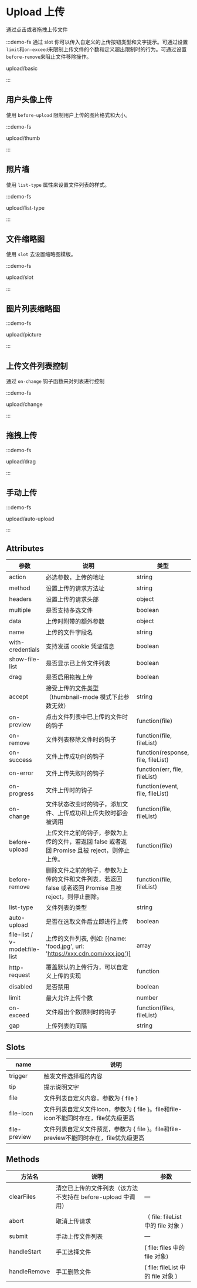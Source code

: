 # Upload 上传

通过点击或者拖拽上传文件

:::demo-fs 通过 slot 你可以传入自定义的上传按钮类型和文字提示。可通过设置`limit`和`on-exceed`来限制上传文件的个数和定义超出限制时的行为。可通过设置`before-remove`来阻止文件移除操作。

upload/basic

:::

## 用户头像上传

使用 `before-upload` 限制用户上传的图片格式和大小。

:::demo-fs

upload/thumb

:::

## 照片墙

使用 `list-type` 属性来设置文件列表的样式。

:::demo-fs

upload/list-type

:::

## 文件缩略图

使用 `slot` 去设置缩略图模版。

:::demo-fs

upload/slot

:::

## 图片列表缩略图

:::demo-fs

upload/picture

:::

## 上传文件列表控制

通过 `on-change` 钩子函数来对列表进行控制

:::demo-fs

upload/change

:::

## 拖拽上传

:::demo-fs

upload/drag

:::

## 手动上传

:::demo-fs

upload/auto-upload

:::

## Attributes

| 参数             | 说明           | 类型           | 可选值            | 默认值 |
| ---------------- | ------------- | ----------------- | ----------------- | ------ |
| action           | 必选参数，上传的地址  | string                             | —                 | —      |
| method           | 设置上传的请求方法址  | string                             | post / put                | post     |
| headers          | 设置上传的请求头部    | object                             | —                 | —      |
| multiple         | 是否支持多选文件  | boolean                            | —                 | —      |
| data             | 上传时附带的额外参数  | object                             | —                 | —      |
| name             | 上传的文件字段名    | string                             | —                 | file   |
| with-credentials | 支持发送 cookie 凭证信息    | boolean                            | —                 | false  |
| show-file-list   | 是否显示已上传文件列表  | boolean                            | —                 | true   |
| drag             | 是否启用拖拽上传   | boolean                            | —                 | false  |
| accept           | 接受上传的[文件类型](https://developer.mozilla.org/en-US/docs/Web/HTML/Element/input#attr-accept)（thumbnail-mode 模式下此参数无效） | string          | —                 | —      |
| on-preview       | 点击文件列表中已上传的文件时的钩子   | function(file)                     | —                 | —      |
| on-remove        | 文件列表移除文件时的钩子  | function(file, fileList)           | —                 | —      |
| on-success       | 文件上传成功时的钩子  | function(response, file, fileList) | —                 | —      |
| on-error         | 文件上传失败时的钩子    | function(err, file, fileList)      | —                 | —      |
| on-progress      | 文件上传时的钩子 | function(event, file, fileList)    | —                 | —      |
| on-change        | 文件状态改变时的钩子，添加文件、上传成功和上传失败时都会被调用  | function(file, fileList)   | —      | —      |
| before-upload    | 上传文件之前的钩子，参数为上传的文件，若返回 false 或者返回 Promise 且被 reject，则停止上传。    | function(file)   | —    | —      |
| before-remove    | 删除文件之前的钩子，参数为上传的文件和文件列表，若返回 false 或者返回 Promise 且被 reject，则停止删除。  | function(file, fileList)           | —    | —      |
| list-type        | 文件列表的类型    | string                             | text/picture/card | text   |
| auto-upload      | 是否在选取文件后立即进行上传    | boolean                            | —                 | true   |
| file-list / v-model:file-list        | 上传的文件列表, 例如: [{name: 'food.jpg', url: 'https://xxx.cdn.com/xxx.jpg'}]  | array      | —      | UploadUserFile[]     |
| http-request     | 覆盖默认的上传行为，可以自定义上传的实现  | function       | —         | —      |
| disabled         | 是否禁用   | boolean                            | —                 | false  |
| limit            | 最大允许上传个数 | number                             | —                 | —      |
| on-exceed        | 文件超出个数限制时的钩子 | function(files, fileList)          | —                 | -      |
| gap              | 上传列表的间隔  | string         | —                 | -      |

## Slots

| name    | 说明                 |
| ------- | -------------------- |
| trigger | 触发文件选择框的内容 |
| tip     | 提示说明文字         |
| file     | 文件列表自定义内容，参数为 { file }         |
| file-icon     | 文件列表自定义文件Icon，参数为 { file }。file和file-icon不能同时存在，file优先级更高         |
| file-preview     | 文件列表自定义文件预览，参数为 { file }。file和file-preview不能同时存在，file优先级更高         |

## Methods

| 方法名     | 说明                                                        | 参数                                |
| ---------- | ----------------------------------------------------------- | ----------------------------------- |
| clearFiles | 清空已上传的文件列表（该方法不支持在 before-upload 中调用） | —                                   |
| abort      | 取消上传请求                                                | （ file: fileList 中的 file 对象 ） |
| submit     | 手动上传文件列表                                            | —                                   |
| handleStart  | 手工选择文件 | ( file: files 中的 file 对象) | - |
| handleRemove | 手工删除文件 | ( file: fileList 中的 file 对象 )  | -  |
